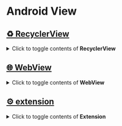 # Android View

## [♻️ RecyclerView](https://github.com/JuhyeokLee97/Android-Study-By-Kotlin/tree/main/study/View/RecyclerView)

<details>

  <summary>Click to toggle contents of <strong>RecyclerView</strong></summary>
  
#### [DataBinding Example](https://github.com/JuhyeokLee97/Android-Study-By-Kotlin/blob/main/study/View/RecyclerView/DataBinding%20Example.md)
#### [GridSpaceItemDecoration](https://github.com/JuhyeokLee97/Android-Study-By-Kotlin/blob/main/study/View/RecyclerView/GridSpaceItemDecoration.md)
#### [ItemDecoration Basic Sample](https://github.com/JuhyeokLee97/Android-Study-By-Kotlin/blob/main/study/View/RecyclerView/ItemDecoration%20Basic%20Sample.md)
#### [ItemDecoration 이란](https://github.com/JuhyeokLee97/Android-Study-By-Kotlin/blob/main/study/View/RecyclerView/ItemDecoration%20%EC%9D%B4%EB%9E%80.md)
#### [ItemDecoration.getItemOffsets](https://github.com/JuhyeokLee97/Android-Study-By-Kotlin/blob/main/study/View/RecyclerView/ItemDecoration.getItemOffsets.md)
#### [Multi-ViewHolder Basic Sample](https://github.com/JuhyeokLee97/Android-Study-By-Kotlin/blob/main/study/View/RecyclerView/Multi-ViewHolder%20Basic%20Sample.md)
#### [RecyclerView Example](https://github.com/JuhyeokLee97/Android-Study-By-Kotlin/blob/main/study/View/RecyclerView/RecyclerView%20Example.md)
  
</details>

## [🌐 WebView](https://github.com/JuhyeokLee97/Android-Study-By-Kotlin/tree/main/study/View/WebView)

<details>

  <summary>Click to toggle contents of <strong>WebView</strong></summary>
  
#### [Facebook 로그인](https://github.com/JuhyeokLee97/Android-Study-By-Kotlin/blob/main/study/View/WebView/Facebook%20%EB%A1%9C%EA%B7%B8%EC%9D%B8.md)

#### [ProgressBar 구현](https://github.com/JuhyeokLee97/Android-Study-By-Kotlin/blob/main/study/View/WebView/ProgressBar%20%EA%B5%AC%ED%98%84.md)

#### [WebView Bridge And JS Call](https://github.com/JuhyeokLee97/Android-Study-By-Kotlin/blob/main/study/View/WebView/WebView%20Bridge%20And%20JS%20Call.md)

#### [WebView Bridge](https://github.com/JuhyeokLee97/Android-Study-By-Kotlin/blob/main/study/View/WebView/WebView%20Bridge.md)

#### [WebView JS 호출](https://github.com/JuhyeokLee97/Android-Study-By-Kotlin/blob/main/study/View/WebView/WebView%20JS%20%ED%98%B8%EC%B6%9C.md)

#### [WebView 디버깅](https://github.com/JuhyeokLee97/Android-Study-By-Kotlin/blob/main/study/View/WebView/WebView%20%EB%94%94%EB%B2%84%EA%B9%85.md)

#### [WebView 란](https://github.com/JuhyeokLee97/Android-Study-By-Kotlin/blob/main/study/View/WebView/WebView%20%EB%9E%80.md)

#### [WebView 맞춤설정](https://github.com/JuhyeokLee97/Android-Study-By-Kotlin/blob/main/study/View/WebView/WebView%20%EB%A7%9E%EC%B6%A4%EC%84%A4%EC%A0%95.md)

#### [WebView 이미지 업로드](https://github.com/JuhyeokLee97/Android-Study-By-Kotlin/blob/main/study/View/WebView/WebView%20%EC%9D%B4%EB%AF%B8%EC%A7%80%20%EC%97%85%EB%A1%9C%EB%93%9C.md)

#### [WebView 페이스북 로그인(1) 셋팅](https://github.com/JuhyeokLee97/Android-Study-By-Kotlin/blob/main/study/View/WebView/WebView%20%ED%8E%98%EC%9D%B4%EC%8A%A4%EB%B6%81%20%EB%A1%9C%EA%B7%B8%EC%9D%B8(1)%20%EC%85%8B%ED%8C%85.md)

#### [WebView 페이스북 로그인(2) 로직](https://github.com/JuhyeokLee97/Android-Study-By-Kotlin/blob/main/study/View/WebView/WebView%20%ED%8E%98%EC%9D%B4%EC%8A%A4%EB%B6%81%20%EB%A1%9C%EA%B7%B8%EC%9D%B8(1)%20%EB%A1%9C%EC%A7%81.md)

  </details>
  
## [⚙️ extension](https://github.com/JuhyeokLee97/Android-Study-By-Kotlin/tree/main/study/View/extension)

<details>

  <summary>Click to toggle contents of <strong>Extension</strong></summary>
  
#### [Spannable Click Event Example](https://github.com/JuhyeokLee97/Android-Study-By-Kotlin/blob/main/study/View/extension/Spannable%20Click%20Event%20Example.md)
#### [Spannable 이란](https://github.com/JuhyeokLee97/Android-Study-By-Kotlin/blob/main/study/View/extension/Spannable%20%EC%9D%B4%EB%9E%80.md)

</details>

